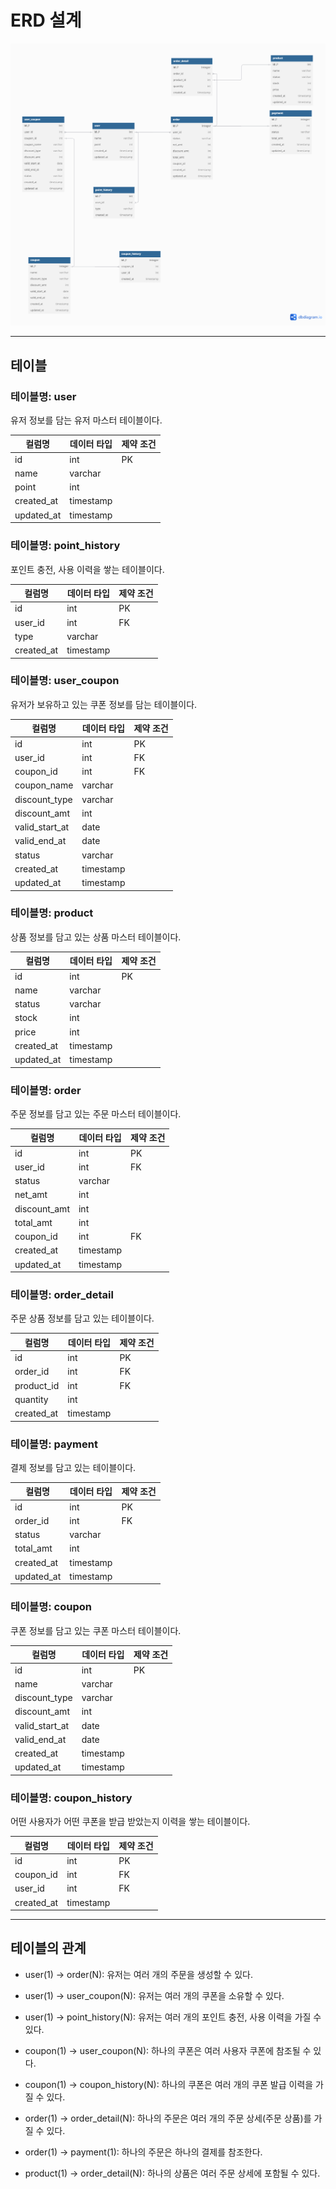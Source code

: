 # ERD 설계 

![ERD](/assets/images/erd/erd.png)

----

## 테이블
### 테이블명: user
유저 정보를 담는 유저 마스터 테이블이다.

| 컬럼명   | 데이터 타입  | 제약 조건   |
|---------------|------------|---------------|
| id            | int        | PK   |
| name          | varchar    |               |
| point         | int        |               |
| created_at    | timestamp  |               |
| updated_at    | timestamp  |               |

### 테이블명: point_history
포인트 충전, 사용 이력을 쌓는 테이블이다.

| 컬럼명   | 데이터 타입  | 제약 조건   |
|---------------|------------|---------------|
| id            | int        | PK   |
| user_id       | int        | FK |
| type          | varchar    |               |
| created_at    | timestamp  |               |

### 테이블명: user_coupon
유저가 보유하고 있는 쿠폰 정보를 담는 테이블이다.

| 컬럼명    | 데이터 타입  | 제약 조건   |
|----------------|------------|---------------|
| id             | int        | PK   |
| user_id        | int        | FK |
| coupon_id      | int        | FK |
| coupon_name    | varchar    |               |
| discount_type  | varchar    |               |
| discount_amt   | int        |               |
| valid_start_at | date       |               |
| valid_end_at   | date       |               |
| status         | varchar    |               |
| created_at     | timestamp  |               |
| updated_at     | timestamp  |               |

### 테이블명: product
상품 정보를 담고 있는 상품 마스터 테이블이다.

| 컬럼명   | 데이터 타입  | 제약 조건   |
|---------------|------------|---------------|
| id            | int        | PK   |
| name          | varchar    |               |
| status        | varchar    |               |
| stock         | int        |               |
| price         | int        |               |
| created_at    | timestamp  |               |
| updated_at    | timestamp  |               |

### 테이블명: order
주문 정보를 담고 있는 주문 마스터 테이블이다.

| 컬럼명    | 데이터 타입  | 제약 조건   |
|----------------|------------|---------------|
| id             | int        | PK   |
| user_id        | int        | FK |
| status         | varchar    |               |
| net_amt        | int        |               |
| discount_amt   | int        |               |
| total_amt      | int        |               |
| coupon_id      | int        | FK |
| created_at     | timestamp  |               |
| updated_at     | timestamp  |               |

### 테이블명: order_detail
주문 상품 정보를 담고 있는 테이블이다. 

| 컬럼명   | 데이터 타입  | 제약 조건 |
|---------------|------------|-------|
| id            | int        | PK    |
| order_id      | int        | FK    |
| product_id    | int        | FK    |
| quantity      | int        |       |
| created_at    | timestamp  |       |

### 테이블명: payment
결제 정보를 담고 있는 테이블이다. 

| 컬럼명   | 데이터 타입  | 제약 조건 |
|---------------|------------|-------|
| id            | int        | PK    |
| order_id      | int        | FK    |
| status        | varchar    |       |
| total_amt     | int        |       |
| created_at    | timestamp  |       |
| updated_at    | timestamp  |       |

### 테이블명: coupon
쿠폰 정보를 담고 있는 쿠폰 마스터 테이블이다. 

| 컬럼명    | 데이터 타입  | 제약 조건   |
|----------------|------------|---------------|
| id             | int        | PK   |
| name           | varchar    |               |
| discount_type  | varchar    |               |
| discount_amt   | int        |               |
| valid_start_at | date       |               |
| valid_end_at   | date       |               |
| created_at     | timestamp  |               |
| updated_at     | timestamp  |               |

### 테이블명: coupon_history
어떤 사용자가 어떤 쿠폰을 받급 받았는지 이력을 쌓는 테이블이다. 

| 컬럼명   | 데이터 타입  | 제약 조건   |
|---------------|------------|---------------|
| id            | int        | PK   |
| coupon_id     | int        | FK |
| user_id       | int        | FK |
| created_at    | timestamp  |               |

---- 

## 테이블의 관계
* user(1) -> order(N): 유저는 여러 개의 주문을 생성할 수 있다.
* user(1) -> user_coupon(N): 유저는 여러 개의 쿠폰을 소유할 수 있다. 
* user(1) -> point_history(N): 유저는 여러 개의 포인트 충전, 사용 이력을 가질 수 있다.


* coupon(1) -> user_coupon(N): 하나의 쿠폰은 여러 사용자 쿠폰에 참조될 수 있다.
* coupon(1) -> coupon_history(N): 하나의 쿠폰은 여러 개의 쿠폰 발급 이력을 가질 수 있다.


* order(1) -> order_detail(N): 하나의 주문은 여러 개의 주문 상세(주문 상품)를 가질 수 있다.  
* order(1) -> payment(1): 하나의 주문은 하나의 결제를 참조한다.


* product(1) -> order_detail(N): 하나의 상품은 여러 주문 상세에 포함될 수 있다.  